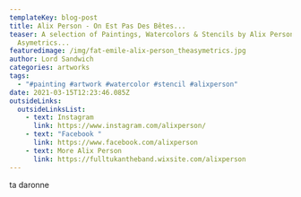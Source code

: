 ```yaml
---
templateKey: blog-post
title: Alix Person - On Est Pas Des Bêtes...
teaser: A selection of Paintings, Watercolors & Stencils by Alix Person for The
  Asymetrics...
featuredimage: /img/fat-emile-alix-person_theasymetrics.jpg
author: Lord Sandwich
categories: artworks
tags:
  - "#painting #artwork #watercolor #stencil #alixperson"
date: 2021-03-15T12:23:46.085Z
outsideLinks:
  outsideLinksList:
    - text: Instagram
      link: https://www.instagram.com/alixperson/
    - text: "Facebook "
      link: https://www.facebook.com/alixperson
    - text: More Alix Person
      link: https://fulltukantheband.wixsite.com/alixperson
---
```

ta daronne